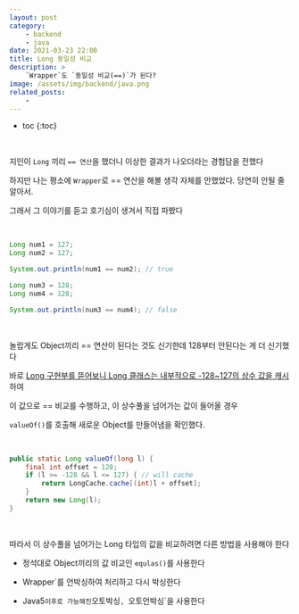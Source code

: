 ```yaml
---  
layout: post
category:
    - backend
    - java
date: 2021-03-23 22:00
title: Long 동일성 비교
description: >
    `Wrapper`도 `동일성 비교(==)`가 된다?
image: /assets/img/backend/java.png
related_posts:
    -
---
```


* toc
{:toc}
  
&nbsp;  

지인이 `Long` 끼리 `== 연산`을 했더니 이상한 결과가 나오더라는 경험담을 전했다

하지만 나는 평소에 `Wrapper`로 == 연산을 해볼 생각 자체를 안했었다. 당연히 안될 줄 알아서.

그래서 그 이야기를 듣고 호기심이 생겨서 직접 파봤다

&nbsp;  

```java
Long num1 = 127;
Long num2 = 127;

System.out.println(num1 == num2); // true

Long num3 = 128;
Long num4 = 128;

System.out.println(num3 == num4); // false
```

&nbsp;  

놀랍게도 Object끼리 == 연산이 된다는 것도 신기한데 128부터 안된다는 게 더 신기했다

바로 <u>Long 구현부를 뜯어보니 Long 클래스는 내부적으로 -128~127의 상수 값을 캐시</u> 하여

이 값으로 == 비교를 수행하고, 이 상수풀을 넘어가는 값이 들어올 경우

`valueOf()`를 호출해 새로운 Object를 만들어냄을 확인했다.

&nbsp;  

```java
public static Long valueOf(long l) {
    final int offset = 128;
    if (l >= -128 && l <= 127) { // will cache
        return LongCache.cache[(int)l + offset];
    }
    return new Long(l);	
}
```

&nbsp;  

따라서 이 상수풀을 넘어가는 Long 타입의 값을 비교하려면 다른 방법을 사용해야 한다

- 정석대로 Object끼리의 값 비교인 `equlas()`를 사용한다

- Wrapper`를 언박싱하여 처리하고 다시 박싱한다

- Java5` 이후로 가능해진 `오토박싱`, `오토언박싱`을 사용한다

&nbsp;  
